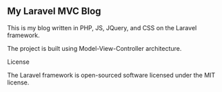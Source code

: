 ## My Laravel MVC Blog

This is my blog written in PHP, JS, JQuery, and CSS on the Laravel framework.

The project is built using Model-View-Controller architecture.

License

The Laravel framework is open-sourced software licensed under the MIT license.